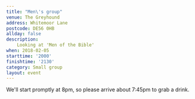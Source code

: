 ```yaml
---
title: "Men\'s group"
venue: The Greyhound
address: Whitemoor Lane
postcode: DE56 0HB
allday: false
description: 
    Looking at 'Men of the Bible'
when: 2018-02-05
starttime: '2000'
finishtime: '2130'
category: Small group
layout: event
---
```

We'll start promptly at 8pm, so please arrive about 7:45pm to grab a drink.
